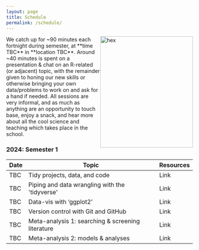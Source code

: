 ```yaml
---
layout: page
title: Schedule
permalink: /schedule/
---
```

<img src="{{ site.baseurl }}/assets/hex.png" title="hex" style="float:right;" width="250" height="300">
We catch up for ~90 minutes each fortnight during semester, at **time TBC** in **location TBC**. Around ~40 minutes is spent on a presentation & chat on an R-related (or adjacent) topic, with the remainder given to honing our new skills or otherwise bringing your own data/problems to work on and ask for a hand if needed. All sessions are very informal, and as much as anything are an opportunity to touch base, enjoy a snack, and hear more about all the cool science and teaching which takes place in the school.

### 2024: Semester 1

| Date | Topic | Resources |
|------|-------| ------- |
| TBC | Tidy projects, data, and code | Link |
| TBC | Piping and data wrangling with the 'tidyverse' | Link |
| TBC | Data-vis with ‘ggplot2’ | Link | 
| TBC | Version control with Git and GitHub | Link |
| TBC | Meta-analysis 1: searching & screening literature  | Link |
| TBC | Meta-analysis 2: models & analyses | Link | 